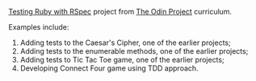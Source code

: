 [Testing Ruby with RSpec](http://www.theodinproject.com/ruby-programming/testing-ruby) project from [The Odin Project](http://www.theodinproject.com) curriculum.

Examples include:

1. Adding tests to the Caesar's Cipher, one of the earlier projects;
2. Adding tests to the enumerable methods, one of the earlier projects;
3. Adding tests to Tic Tac Toe game, one of the earlier projects;
4. Developing Connect Four game using TDD approach.
